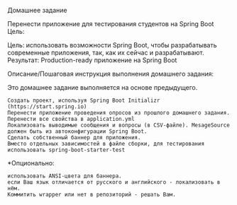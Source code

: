 Домашнее задание

Перенести приложение для тестирования студентов на Spring Boot
Цель:

Цель: использовать возможности Spring Boot, чтобы разрабатывать современные приложения, так, как их сейчас и разрабатывают.
Результат: Production-ready приложение на Spring Boot

Описание/Пошаговая инструкция выполнения домашнего задания:

Это домашнее задание выполняется на основе предыдущего.

    Создать проект, используя Spring Boot Initializr (https://start.spring.io)
    Перенести приложение проведения опросов из прошлого домашнего задания.
    Перенести все свойства в application.yml
    Локализовать выводимые сообщения и вопросы (в CSV-файле). MesageSource должен быть из автоконфигурации Spring Boot.
    Сделать собственный баннер для приложения.
    Вместо отдельных зависимостей в файле сборки, для тестирования использовать spring-boot-starter-test

*Опционально:

    использовать ANSI-цвета для баннера.
    если Ваш язык отличается от русского и английского - локализовать в нём.
    Коммитить wrapper или нет в репозиторий - решать Вам.